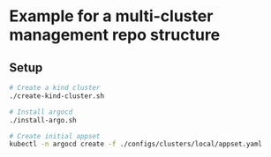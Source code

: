 # Example for a multi-cluster management repo structure

## Setup

```bash
# Create a kind cluster
./create-kind-cluster.sh

# Install argocd
./install-argo.sh

# Create initial appset
kubectl -n argocd create -f ./configs/clusters/local/appset.yaml
```
